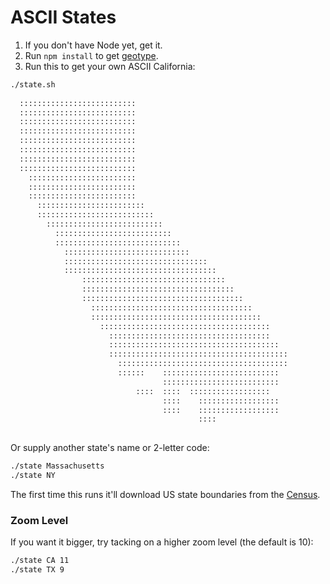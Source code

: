 # ASCII States
1. If you don't have Node yet, get it.
2. Run `npm install` to get [geotype](https://github.com/morganherlocker/geotype).
3. Run this to get your own ASCII California:

```sh
./state.sh
                                                                
  ::::::::::::::::::::::::::                                    
  ::::::::::::::::::::::::::                                    
  ::::::::::::::::::::::::::                                    
  ::::::::::::::::::::::::::                                    
  ::::::::::::::::::::::::::                                    
  ::::::::::::::::::::::::::                                    
  ::::::::::::::::::::::::::                                    
  ::::::::::::::::::::::::::                                    
    ::::::::::::::::::::::::                                    
    ::::::::::::::::::::::::                                    
    ::::::::::::::::::::::::                                    
      ::::::::::::::::::::::::                                  
      ::::::::::::::::::::::::::                                
        ::::::::::::::::::::::::::                              
          ::::::::::::::::::::::::::                            
          ::::::::::::::::::::::::::::                          
            ::::::::::::::::::::::::::::                        
            ::::::::::::::::::::::::::::::::                    
            ::::::::::::::::::::::::::::::::::                  
                ::::::::::::::::::::::::::::::::                
                ::::::::::::::::::::::::::::::::::              
                ::::::::::::::::::::::::::::::::::::            
                  ::::::::::::::::::::::::::::::::::::          
                  ::::::::::::::::::::::::::::::::::::::        
                    ::::::::::::::::::::::::::::::::::::::      
                      ::::::::::::::::::::::::::::::::::::      
                      ::::::::::::::::::::::::::::::::::::::    
                      ::::::::::::::::::::::::::::::::::::::::  
                        ::::::::::::::::::::::::::::::::::::::  
                        ::::::    ::::::::::::::::::::::::::    
                                  ::::::::::::::::::::::::::    
                            ::::  ::::  ::::::::::::::::::      
                                  ::::    ::::::::::::::::::    
                                  ::::    ::::::::::::::::::    
                                          ::::                  
                                                                
```

Or supply another state's name or 2-letter code:

```sh
./state Massachusetts
./state NY
```

The first time this runs it'll download US state boundaries from the
[Census](http://www.census.gov/geo/maps-data/data/cbf/cbf_state.html).

### Zoom Level
If you want it bigger, try tacking on a higher zoom level (the default is 10):

```sh
./state CA 11
./state TX 9
```
